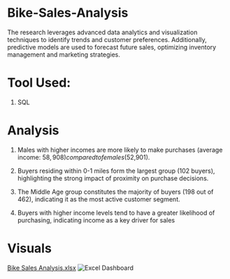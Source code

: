 # Bike-Sales-Analysis
The research leverages advanced data analytics and visualization techniques to identify trends and customer preferences. Additionally, predictive models are used to forecast future sales, optimizing inventory management and marketing strategies.

# Tool Used:
1. SQL


# Analysis
1. Males with higher incomes are more likely to make purchases (average income: $58,908) compared to females ($52,901).

2. Buyers residing within 0-1 miles form the largest group (102 buyers), highlighting the strong impact of proximity on purchase decisions.

3. The Middle Age group constitutes the majority of buyers (198 out of 462), indicating it as the most active customer segment.

4. Buyers with higher income levels tend to have a greater likelihood of purchasing, indicating income as a key driver for sales

# Visuals

[Bike Sales Analysis.xlsx](https://github.com/user-attachments/files/17843808/Bike.Sales.Analysis.xlsx)
![Excel Dashboard](https://github.com/user-attachments/assets/7b7819bf-4322-4707-a368-185854055444)
